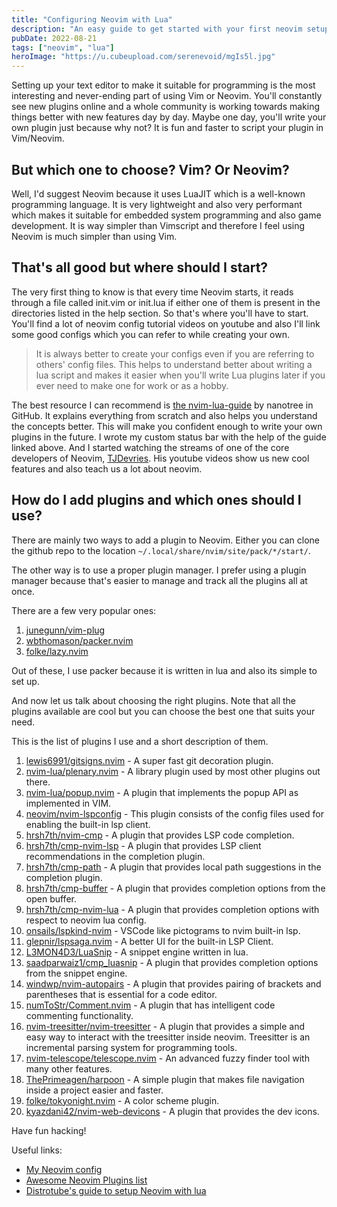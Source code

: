 ```yaml
---
title: "Configuring Neovim with Lua"
description: "An easy guide to get started with your first neovim setup"
pubDate: 2022-08-21
tags: ["neovim", "lua"]
heroImage: "https://u.cubeupload.com/serenevoid/mgIs5l.jpg"
---
```

Setting up your text editor to make it suitable for programming is the most 
interesting and never-ending part of using Vim or Neovim. You'll constantly see 
new plugins online and a whole community is working towards making things better 
with new features day by day. Maybe one day, you'll write your own plugin just 
because why not? It is fun and faster to script your plugin in Vim/Neovim.

## But which one to choose? Vim? Or Neovim?

Well, I'd suggest Neovim because it uses LuaJIT which is a well-known programming
language. It is very lightweight and also very performant which makes it suitable 
for embedded system programming and also game development. It is way simpler than 
Vimscript and therefore I feel using Neovim is much simpler than using Vim.

## That's all good but where should I start?

The very first thing to know is that every time Neovim starts, it reads through 
a file called init.vim or init.lua if either one of them is present in the directories
listed in the help section. So that's where you'll have to start. You'll find a 
lot of neovim config tutorial videos on youtube and also I'll link some good configs 
which you can refer to while creating your own.

> It is always better to create your configs even if you are referring to others'
config files. This helps to understand better about writing a lua script and makes 
it easier when you'll write Lua plugins later if you ever need to make one for work 
or as a hobby.

The best resource I can recommend is [the nvim-lua-guide](https://github.com/nanotee/nvim-lua-guide/blob/master/doc/nvim-lua-guide.txt)
by nanotree in GitHub. It explains everything from scratch and also helps you 
understand the concepts better. This will make you confident enough to write 
your own plugins in the future. I wrote my custom status bar with the help of the 
guide linked above. And I started watching the streams of one of the core 
developers of Neovim, [TJDevries](https://www.youtube.com/c/TJDeVries/). His 
youtube videos show us new cool features and also teach us a lot about neovim.

## How do I add plugins and which ones should I use?

There are mainly two ways to add a plugin to Neovim. Either you can clone the 
github repo to the location `~/.local/share/nvim/site/pack/*/start/`.

The other way is to use a proper plugin manager. I prefer using a plugin manager 
because that's easier to manage and track all the plugins all at once. 

There are a few very popular ones:
1. [junegunn/vim-plug](https://github.com/junegunn/vim-plug)
2. [wbthomason/packer.nvim](https://github.com/wbthomason/packer.nvim)
2. [folke/lazy.nvim](https://github.com/folke/lazy.nvim)

Out of these, I use packer because it is written in lua and also its simple to set up.

And now let us talk about choosing the right plugins. Note that all the plugins available
are cool but you can choose the best one that suits your need.

This is the list of plugins I use and a short description of them.
1. [lewis6991/gitsigns.nvim](https://github.com/lewis6991/gitsigns.nvim) - A super
fast git decoration plugin.
2. [nvim-lua/plenary.nvim](https://github.com/nvim-lua/plenary.nvim) - A library 
plugin used by most other plugins out there.
3. [nvim-lua/popup.nvim](https://github.com/nvim-lua/popup.nvim) - A plugin that 
implements the popup API as implemented in VIM.
4. [neovim/nvim-lspconfig](https://github.com/neovim/nvim-lspconfig) - This plugin
consists of the config files used for enabling the built-in lsp client.
5. [hrsh7th/nvim-cmp](https://github.com/hrsh7th/nvim-cmp) - A plugin that 
provides LSP code completion.
6. [hrsh7th/cmp-nvim-lsp](https://github.com/hrsh7th/cmp-nvim-lsp) - A plugin that
provides LSP client recommendations in the completion plugin.
7. [hrsh7th/cmp-path](https://github.com/hrsh7th/cmp-path) - A plugin that provides
local path suggestions in the completion plugin.
8. [hrsh7th/cmp-buffer](https://github.com/hrsh7th/cmp-buffer) - A plugin that 
provides completion options from the open buffer.
9. [hrsh7th/cmp-nvim-lua](https://github.com/hrsh7th/cmp-nvim-lua) - A plugin 
that provides completion options with respect to neovim lua config.
10. [onsails/lspkind-nvim](https://github.com/onsails/lspkind-nvim) - VSCode like 
pictograms to nvim built-in lsp.
11. [glepnir/lspsaga.nvim](https://github.com/glepnir/lspsaga.nvim) - A better UI 
for the built-in LSP Client.
12. [L3MON4D3/LuaSnip](https://github.com/L3MON4D3/LuaSnip) - A snippet engine 
written in lua.
13. [saadparwaiz1/cmp_luasnip](https://github.com/saadparwaiz1/cmp_luasnip) - A plugin
that provides completion options from the snippet engine.
14. [windwp/nvim-autopairs](https://github.com/windwp/nvim-autopairs) - A plugin 
that provides pairing of brackets and parentheses that is essential for a code 
editor.
15. [numToStr/Comment.nvim](https://github.com/numToStr/Comment.nvim) - A plugin 
that has intelligent code commenting functionality.
16. [nvim-treesitter/nvim-treesitter](https://github.com/nvim-treesitter/nvim-treesitter) - 
A plugin that provides a simple and easy way to interact with the treesitter inside neovim.
Treesitter is an incremental parsing system for programming tools.
17. [nvim-telescope/telescope.nvim](https://github.com/nvim-telescope/telescope.nvim) - 
An advanced fuzzy finder tool with many other features.
18. [ThePrimeagen/harpoon](https://github.com/ThePrimeagen/harpoon) - A simple 
plugin that makes file navigation inside a project easier and faster.
19. [folke/tokyonight.nvim](https://github.com/folke/tokyonight.nvim) - A color scheme plugin.
20. [kyazdani42/nvim-web-devicons](https://github.com/kyazdani42/nvim-web-devicons) - A plugin
that provides the dev icons.

Have fun hacking!

Useful links:
- [My Neovim config](https://github.com/serenevoid/neovim-config-revamp)
- [Awesome Neovim Plugins list](https://github.com/rockerBOO/awesome-neovim/blob/main/README.md)
- [Distrotube's guide to setup Neovim with lua](https://youtu.be/m62UCkdQ8Ck)
